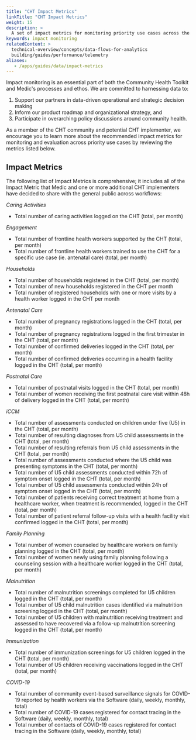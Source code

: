 ```yaml
---
title: "CHT Impact Metrics"
linkTitle: "CHT Impact Metrics"
weight: 15
description: >
  A set of impact metrics for monitoring priority use cases across the Community Health Toolkit
keywords: impact monitoring 
relatedContent: >
  technical-overview/concepts/data-flows-for-analytics
  building/guides/performance/telemetry
aliases:
   - /apps/guides/data/impact-metrics
---
```


Impact monitoring is an essential part of both the Community Health Toolkit and Medic's processes and ethos. We are committed to harnessing data to: 

1. Support our partners in data-driven operational and strategic decision making
2. Inform our product roadmap and organizational strategy, and 
3. Participate in overarching policy discussions around community health. 

As a member of the CHT community and potential CHT implementer, we encourage you to learn more about the recommended impact metrics for monitoring and evaluation across priority use cases by reviewing the metrics listed below.

## Impact Metrics

The following list of Impact Metrics is comprehensive; it includes all of the Impact Metric that Medic and one or more additional CHT implementers have decided to share with the general public across workflows:

_Caring Activities_
- Total number of caring activities logged on the CHT (total, per month)

_Engagement_
- Total number of frontline health workers supported by the CHT (total, per month)
- Total number of frontline health workers trained to use the CHT for a specific use case (ie. antenatal care) (total, per month)

_Households_
- Total number of households registered in the CHT (total, per month)
- Total number of new households registered in the CHT per month
- Total number of registered households with one or more visits by a health worker logged in the CHT per month

_Antenatal Care_
- Total number of pregnancy registrations logged in the CHT (total, per month)
- Total number of pregnancy registrations logged in the first trimester in the CHT (total, per month)
- Total number of confirmed deliveries logged in the CHT (total, per month)
- Total number of confirmed deliveries occurring in a health facility logged in the CHT (total, per month)

_Postnatal Care_
- Total number of postnatal visits logged in the CHT (total, per month)
- Total number of women receiving the first postnatal care visit within 48h of delivery logged in the CHT (total, per month)

_iCCM_
- Total number of assessments conducted on children under five (U5) in the CHT (total, per month)
- Total number of resulting diagnoses from U5 child assessments in the CHT (total, per month)
- Total number of resulting referrals from U5 child assessments in the CHT (total, per month)
- Total number of assessments conducted where the U5 child was presenting symptoms in the CHT (total, per month)
- Total number of U5 child assessments conducted within 72h of symptom onset logged in the CHT (total, per month)
- Total number of U5 child assessments conducted within 24h of symptom onset logged in the CHT (total, per month)
- Total number of patients receiving correct treatment at home from a healthcare worker, when treatment is recommended, logged in the CHT (total, per month)
- Total number of patient referral follow-up visits with a health facility visit confirmed logged in the CHT (total, per month)

_Family Planning_
- Total number of women counseled by healthcare workers on family planning logged in the CHT (total, per month)
- Total number of women newly using family planning following a counseling session with a healthcare worker logged in the CHT (total, per month)

_Malnutrition_
- Total number of malnutrition screenings completed for U5 children logged in the CHT (total, per month)
- Total number of U5 child malnutrition cases identified via malnutrition screening logged in the CHT (total, per month)
- Total number of U5 children with malnutrition receiving treatment and assessed to have recovered via a follow-up malnutrition screening logged in the CHT (total, per month)

_Immunization_
- Total number of immunization screenings for U5 children logged in the CHT (total, per month)
- Total number of U5 children receiving vaccinations logged in the CHT (total, per month) 

_COVID-19_
- Total number of community event-based surveillance signals for COVID-19 reported by health workers via the Software (daily, weekly, monthly, total)
- Total number of COVID-19 cases registered for contact tracing in the Software (daily, weekly, monthly, total)
- Total number of contacts of COVID-19 cases registered for contact tracing in the Software (daily, weekly, monthly, total)
